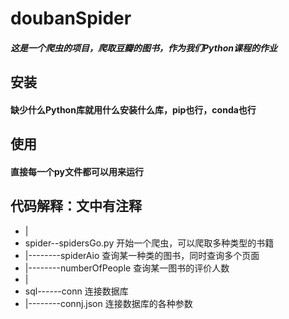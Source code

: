 # doubanSpider
##### 这是一个爬虫的项目，爬取豆瓣的图书，作为我们Python课程的作业

## 安装
#### 缺少什么Python库就用什么安装什么库，pip也行，conda也行
## 使用
#### 直接每一个py文件都可以用来运行
## 代码解释：文中有注释
* |
* spider--spidersGo.py 开始一个爬虫，可以爬取多种类型的书籍
* |--------spiderAio 查询某一种类的图书，同时查询多个页面
* |--------numberOfPeople  查询某一图书的评价人数
* |
* sql------conn 连接数据库
* |--------connj.json 连接数据库的各种参数    